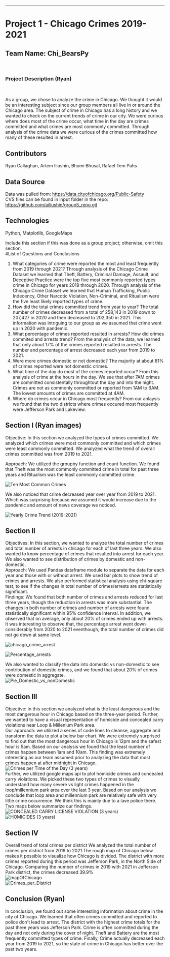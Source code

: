 ***  

# Project 1 - Chicago Crimes 2019-2021
## Team Name: Chi_BearsPy
<br>

### Project Description (Ryan)
<br>

As a group, we chose to analyze the crime in Chicago. We thought it would be an interesting subject since our group members all live in or around the Chicago area. The subject of crime in Chicago has a long history and we wanted to check on the current trends of crime in our city. We were curious where does most of the crime occur, what time in the day are crimes committed and what crimes are most commonly committed. Through analysis of the crime data we were curious of the crimes committed how many of these resulted in arrest. 

## Contributors 

Ryan Callaghan, Artem Iliushin, Bhumi Bhusal, Rafael Tem Pahs
<br>   

## Data Source

Data was pulled from: https://data.cityofchicago.org/Public-Safety <br>
CVS files can be found in input folder in the repo: https://github.com/ailiushin/group5_repo.git
<br>

## Technologies
Python, Matplotlib, GoogleMaps
<br>

Include this section if this was done as a group project; otherwise, omit this section.  
#List of Questions and Conclusions
1. What categories of crime were reported the most and least frequently from 2019 through 2021?
Through analysis of the Chicago Crime Dataset we learned that Theft, Battery, Criminal Damage, Assault, and Deceptive Practice were the top five most commonly reported types crime in Chicago for years 2019 through 2020. 
Through analysis of the Chicago Crime Dataset we learned that Human Trafficking, Public Indecency, Other Narcotic Violation, Non-Criminal, and Ritualism were the five least likely reported types of crime. 
2. How did the total crimes committed trend from year to year?
The total number of crimes decreased from a total of 258,143 in 2019 down to 207,427 in 2020 and then decreased to 202,350 in 2021. This information was intriguing to our group as we assumed that crime went up in 2020 with pandemic.
3. What percentage of crimes reported resulted in arrests? How did crimes commited and arrests trend?
From the analysis  of the data, we learned that only about 17% of the crimes reported resulted in arrests. The number and percentage of arrest decreased each year from 2019 to 2021.
4. Were more crimes domestic or not domestic? 
The majority at about 81% of crimes reported were not domestic crimes. 
5. What time of the day do most of the crimes reported occur?
From this analysis of crime at the hours in the day. We see that after 7AM crimes are committed consistentally throughtout the day and into the night. Crimes are not as commonly committed or reported from 1AM to 6AM. The lowest amounts of crimes are committed at 4AM.
6. Where do crimes occur in Chicago most frequently?
From our anlaysis we found that the two districts where crimes occured most frequently were Jefferson Park and Lakeview.

## Section I (Ryan images) <br>
Objective: In this section we analyzed the types of crimes committed. We analyzed which crimes were most commonly committed and which crimes were least commonly committed. We analyzed what the trend of overall crimes committed was from 2019 to 2021.<br>

Approach: We utilized the groupby function and count function. We found that Theft was the most commonly committed crime in total for past three years and Ritualism was the least commonly committed crime. <br>

![Ten Most Common Crimes](https://user-images.githubusercontent.com/99552456/164772226-d6a407bb-df26-4e1f-a47d-bd9396ecdaa4.png)

We also noticed that crime decreased year over year from 2019 to 2021. Which was surprising because we assumed it would increase due to the pandemic and amount of news coverage we noticed.<br>

![Yearly Crime Trend (2019-2021)](https://user-images.githubusercontent.com/99552456/164788861-e1974451-ba93-498b-9862-a208fd864407.png)

## Section II<br>
Objectives: In this section, we wanted to analyze the total number of crimes and total number of arrests in chicago for each of last three years. We also wanted to know percentage of crimes that resulted into arrest for each year. We also wanted to see distribution of crimes by domestic and non-domestic. 
<br>
Approach: We used Pandas dataframe module to separate the data for each year and those with or without arrest. We used bar plots to show trend of crimes and arrests. We also performed statistical analysis using chi-square test, to see if the changes in total number of crimes/arrests are statistically significant. 
<br>
Findings: We found that both number of crimes and arrests reduced for last three years, though the reduction in arrests was more substantial. The changes in both number of crimes and number of arrests were found statistically significant within 95% confidence interval. In addition, we observed that on average, only about 20% of crimes ended up with arrests. It was interesting to observe that, the percentage arrest went down considerably from 2020 to 2021 eventhough, the total number of crimes did not go down at same level. 

![chicago_crime_arrest](https://user-images.githubusercontent.com/99154332/164585329-6f6c5c89-1d8b-48d7-abe8-50b3e7a03796.png)

![Percentage_arrests](https://user-images.githubusercontent.com/99154332/164585436-9080a810-81df-46d8-9aeb-6d20eeb75a70.png)

We also wanted to classify the data into domestic vs non-domestic to see contribution of domestic crimes, and we found that about 20% of crimes were domestic in aggregate.<br>
![Pie_Domestic_vs_nonDomestic](https://user-images.githubusercontent.com/99154332/164585827-b137f3b4-64ba-42b8-861c-92968fa5488f.png)
<br>

## Section III<br>
Objective: In this section we analyzed what is the least dangerous and the most dangerous hour in Chicago based on the three-year period. Further, we wanted to have a visual representation of homicide and concealed carry violations near Loop & Millenium Park area. <br>
Our approach: we utilized a series of code lines to cleanse, aggregate and transform the data to plot a below bar chart. We were extremely surprised to find out that the most dangerous hour in Chicago is 12pm and the safest hour is 5am. Based on our analysis we found that the least number of crimes happen between 1am and 10am. This finding was extremely interesting as our team assumed prior to analyzing the data that most crimes happen at after midnight in Chicago.<br> 
![Crimes per Time of the Day (3 years)](https://user-images.githubusercontent.com/100001858/164580296-dc284f7e-82a1-46d3-ac40-b8f581671c78.png)<br>
Further, we utilized google maps api to plot homicide crimes and concealed carry violations. We picked these two types of crimes to visually understand how many severe vs light crimes happened in the loop/millennium park area over the last 3 year. Based on our analysis we conclude that loop area and millennium park are relatively safe with very little crime occurrence. We think this is mainly due to a lave police there. Two maps below summarize our findings. 
![CONCEALED CARRY LICENSE VIOLATION (3 years)](https://user-images.githubusercontent.com/100001858/164580643-1e5cbb88-5ebd-4a51-a8f2-4f0a30052c03.png) ![HOMICIDES (3 years)](https://user-images.githubusercontent.com/100001858/164580675-ff599e26-6dd0-419d-98a7-46a03169e01f.png)
<br>

## Section IV <br>
Overall trend of total crimes per district
We analyzed the total number of crimes per district from 2019 to 2021.The rough map of Chicago below makes it possible to visualize how Chicago is divided. The district with more crimes reported during this period was Jefferson Park, in the North Side of Chicago. Comparing the number of crimes in 2019 with 2021 in Jefferson Park district, the crimes decreased 39.9%
<br>
![mapOfChicago](https://user-images.githubusercontent.com/100001858/164586783-9b5b628b-4605-4106-a13a-334b9b2cd945.jpg)
<br>
![Crimes_per_District](https://user-images.githubusercontent.com/100001858/164586912-6fa10105-ab05-483e-8c5b-99eaec1b95da.png)

## Conclusion (Ryan)
In conclusion, we found out some interesting information about crime in the city of Chicago.  We learned that often crimes committed and reported to police don't lead to arrest. The district with the highest crime totals for the past three years was Jefferson Park. Crime is often committed during the day and not only during the cover of night. Theft and Battery are the most frequently committed types of crime. Finally, Crime actually decreased each year from 2019 to 2021, so the state of crime in Chicago has better over the past two years.
